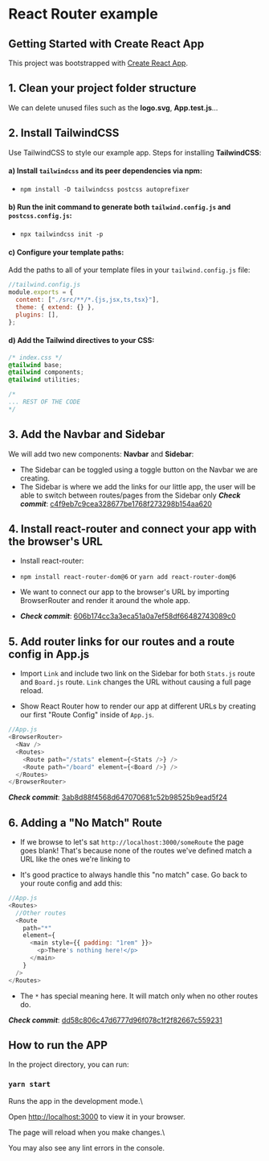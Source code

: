 # React Router example

## Getting Started with Create React App

This project was bootstrapped with [Create React App](https://github.com/facebook/create-react-app).

## 1. Clean your project folder structure

We can delete unused files such as the **logo.svg**, **App.test.js**...

## 2. Install TailwindCSS

Use TailwindCSS to style our example app. Steps for installing **TailwindCSS**:

#### a) Install `tailwindcss` and its peer dependencies via npm:

- `npm install -D tailwindcss postcss autoprefixer`

#### b) Run the init command to generate both `tailwind.config.js` and `postcss.config.js`:

- `npx tailwindcss init -p`

#### c) Configure your template paths:

Add the paths to all of your template files in your `tailwind.config.js` file:

```js
//tailwind.config.js
module.exports = {
  content: ["./src/**/*.{js,jsx,ts,tsx}"],
  theme: { extend: {} },
  plugins: [],
};
```

#### d) Add the Tailwind directives to your CSS:

```css
/* index.css */
@tailwind base;
@tailwind components;
@tailwind utilities;

/*
... REST OF THE CODE
*/
```

## 3. Add the Navbar and Sidebar

We will add two new components: **Navbar** and **Sidebar**:

- The Sidebar can be toggled using a toggle button on the Navbar we are creating.
- The Sidebar is where we add the links for our little app, the user will be able to switch between routes/pages from the Sidebar only
  **_Check commit_**: [c4f9eb7c9cea328677be1768f273298b154aa620](https://github.com/clawebdevbootcamp/react-example_router/commit/c4f9eb7c9cea328677be1768f273298b154aa620)

## 4. Install react-router and connect your app with the browser's URL

- Install react-router:
- `npm install react-router-dom@6` or `yarn add react-router-dom@6`

- We want to connect our app to the browser's URL by importing BrowserRouter and render it around the whole app.

- **_Check commit_**: [606b174cc3a3eca51a0a7ef58df66482743089c0](https://github.com/clawebdevbootcamp/react-example_router/commit/606b174cc3a3eca51a0a7ef58df66482743089c0)

## 5. Add router links for our routes and a route config in App.js

- Import `Link` and include two link on the Sidebar for both `Stats.js` route and `Board.js` route. `Link` changes the URL without causing a full page reload.

- Show React Router how to render our app at different URLs by creating our first "Route Config" inside of `App.js`.

```js
//App.js
<BrowserRouter>
  <Nav />
  <Routes>
    <Route path="/stats" element={<Stats />} />
    <Route path="/board" element={<Board />} />
  </Routes>
</BrowserRouter>
```

**_Check commit_**: [3ab8d88f4568d647070681c52b98525b9ead5f24](https://github.com/clawebdevbootcamp/react-example_router/commit/3ab8d88f4568d647070681c52b98525b9ead5f24)

## 6. Adding a "No Match" Route

- If we browse to let's sat `http://localhost:3000/someRoute` the page goes blank! That's because none of the routes we've defined match a URL like the ones we're linking to

- It's good practice to always handle this "no match" case. Go back to your route config and add this:

```js
//App.js
<Routes>
  //Other routes
  <Route
    path="*"
    element={
      <main style={{ padding: "1rem" }}>
        <p>There's nothing here!</p>
      </main>
    }
  />
</Routes>
```

- The `*` has special meaning here. It will match only when no other routes do.

**_Check commit_**: [dd58c806c47d6777d96f078c1f2f82667c559231](https://github.com/clawebdevbootcamp/react-example_router/commit/dd58c806c47d6777d96f078c1f2f82667c559231)

## How to run the APP

In the project directory, you can run:

### `yarn start`

Runs the app in the development mode.\

Open [http://localhost:3000](http://localhost:3000) to view it in your browser.

The page will reload when you make changes.\

You may also see any lint errors in the console.
